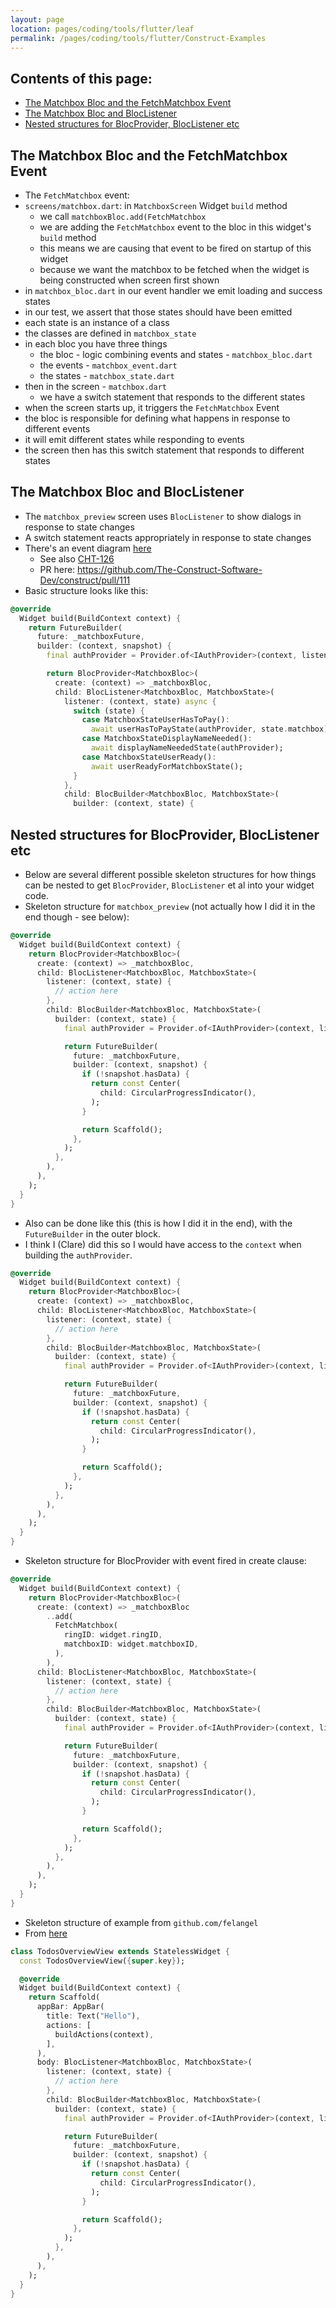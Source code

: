 ```yaml
---
layout: page
location: pages/coding/tools/flutter/leaf
permalink: /pages/coding/tools/flutter/Construct-Examples
---
```


## Contents of this page:

- [The Matchbox Bloc and the FetchMatchbox Event](#the-matchbox-bloc-and-the-fetchmatchbox-event)
- [The Matchbox Bloc and BlocListener](#the-matchbox-bloc-and-bloclistener)
- [Nested structures for BlocProvider, BlocListener etc](#nested-structures-for-blocprovider-bloclistener-etc)

## The Matchbox Bloc and the FetchMatchbox Event

- The `FetchMatchbox` event:
- `screens/matchbox.dart`: in `MatchboxScreen` Widget `build` method 
    - we call `matchboxBloc.add(FetchMatchbox` 
    - we are adding the `FetchMatchbox` event to the bloc in this widget's `build` method 
    - this means we are causing that event to be fired on startup of this widget
    - because we want the matchbox to be fetched when the widget is being constructed when screen first shown
- in `matchbox_bloc.dart` in our event handler we emit loading and success states
- in our test, we assert that those states should have been emitted
- each state is an instance of a class
- the classes are defined in `matchbox_state`
- in each bloc you have three things
    - the bloc - logic combining events and states - `matchbox_bloc.dart`
    - the events - `matchbox_event.dart`
    - the states - `matchbox_state.dart`
- then in the screen - `matchbox.dart`
    - we have a switch statement that responds to the different states
- when the screen starts up, it triggers the `FetchMatchbox` Event
- the bloc is responsible for defining what happens in response to different events
- it will emit different states while responding to events
- the screen then has this switch statement that responds to different states

## The Matchbox Bloc and BlocListener

- The `matchbox_preview` screen uses `BlocListener` to show dialogs in response to state changes
- A switch statement reacts appropriately in response to state changes
- There's an event diagram [here](https://app.mural.co/t/sudberysoftwareengineering1540/m/sudberysoftwareengineering1540/1721987225283/861925eb2de32dc193a3ba9d855aa804f5989536?sender=ua8e59c649d4f8a7d21ab1250)
    - See also [CHT-126](https://www.notion.so/construct-platform/Implement-bloc-state-management-for-Matchbox-Preview-Display-Name-90e9326fe58c418a9d2501f33f5bd81c?pvs=4)
    - PR here: https://github.com/The-Construct-Software-Dev/construct/pull/111
- Basic structure looks like this:

```dart
@override
  Widget build(BuildContext context) {
    return FutureBuilder(
      future: _matchboxFuture,
      builder: (context, snapshot) {
        final authProvider = Provider.of<IAuthProvider>(context, listen: false);

        return BlocProvider<MatchboxBloc>(
          create: (context) => _matchboxBloc,
          child: BlocListener<MatchboxBloc, MatchboxState>(
            listener: (context, state) async {
              switch (state) {
                case MatchboxStateUserHasToPay():
                  await userHasToPayState(authProvider, state.matchbox);
                case MatchboxStateDisplayNameNeeded():
                  await displayNameNeededState(authProvider);
                case MatchboxStateUserReady():
                  await userReadyForMatchboxState();
              }
            },
            child: BlocBuilder<MatchboxBloc, MatchboxState>(
              builder: (context, state) {
```

## Nested structures for BlocProvider, BlocListener etc

- Below are several different possible skeleton structures for how things can be nested to get `BlocProvider`, `BlocListener` et al into your widget code.
- Skeleton structure for `matchbox_preview` (not actually how I did it in the end though - see below):

```dart
@override
  Widget build(BuildContext context) {
    return BlocProvider<MatchboxBloc>(
      create: (context) => _matchboxBloc,
      child: BlocListener<MatchboxBloc, MatchboxState>(
        listener: (context, state) {
          // action here
        },
        child: BlocBuilder<MatchboxBloc, MatchboxState>(
          builder: (context, state) {
            final authProvider = Provider.of<IAuthProvider>(context, listen: false);

            return FutureBuilder(
              future: _matchboxFuture,
              builder: (context, snapshot) {
                if (!snapshot.hasData) {
                  return const Center(
                    child: CircularProgressIndicator(),
                  );
                }

                return Scaffold();
              },
            );
          },
        ),
      ),
    );
  }
}
```

- Also can be done like this (this is how I did it in the end), with the `FutureBuilder` in the outer block. 
- I think I (Clare) did this so I would have access to the `context` when building the `authProvider`.

```dart
@override
  Widget build(BuildContext context) {
    return BlocProvider<MatchboxBloc>(
      create: (context) => _matchboxBloc,
      child: BlocListener<MatchboxBloc, MatchboxState>(
        listener: (context, state) {
          // action here
        },
        child: BlocBuilder<MatchboxBloc, MatchboxState>(
          builder: (context, state) {
            final authProvider = Provider.of<IAuthProvider>(context, listen: false);

            return FutureBuilder(
              future: _matchboxFuture,
              builder: (context, snapshot) {
                if (!snapshot.hasData) {
                  return const Center(
                    child: CircularProgressIndicator(),
                  );
                }

                return Scaffold();
              },
            );
          },
        ),
      ),
    );
  }
}
```

- Skeleton structure for BlocProvider with event fired in create clause:

```dart
@override
  Widget build(BuildContext context) {
    return BlocProvider<MatchboxBloc>(
      create: (context) => _matchboxBloc
        ..add(
          FetchMatchbox(
            ringID: widget.ringID,
            matchboxID: widget.matchboxID,
          ),
        ),
      child: BlocListener<MatchboxBloc, MatchboxState>(
        listener: (context, state) {
          // action here
        },
        child: BlocBuilder<MatchboxBloc, MatchboxState>(
          builder: (context, state) {
            final authProvider = Provider.of<IAuthProvider>(context, listen: false);

            return FutureBuilder(
              future: _matchboxFuture,
              builder: (context, snapshot) {
                if (!snapshot.hasData) {
                  return const Center(
                    child: CircularProgressIndicator(),
                  );
                }

                return Scaffold();
              },
            );
          },
        ),
      ),
    );
  }
}
```

- Skeleton structure of example from `github.com/felangel`
- From [here](https://github.com/felangel/bloc/blob/db714f374fe315dd78d644ad56daa003aca58de7/examples/flutter_todos/lib/todos_overview/view/todos_overview_page.dart#L41)

```dart
class TodosOverviewView extends StatelessWidget {
  const TodosOverviewView({super.key});

  @override
  Widget build(BuildContext context) {
    return Scaffold(
      appBar: AppBar(
        title: Text("Hello"),
        actions: [
          buildActions(context),
        ],
      ),
      body: BlocListener<MatchboxBloc, MatchboxState>(
        listener: (context, state) {
          // action here
        },
        child: BlocBuilder<MatchboxBloc, MatchboxState>(
          builder: (context, state) {
            final authProvider = Provider.of<IAuthProvider>(context, listen: false);

            return FutureBuilder(
              future: _matchboxFuture,
              builder: (context, snapshot) {
                if (!snapshot.hasData) {
                  return const Center(
                    child: CircularProgressIndicator(),
                  );
                }

                return Scaffold();
              },
            );
          },
        ),
      ),
    );
  }
}
```